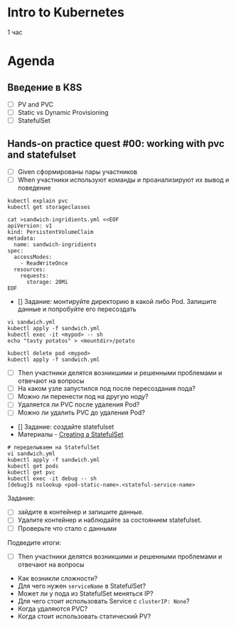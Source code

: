 Intro to Kubernetes
===================
1 час

Agenda
======
Введение в K8S
-----------------

- [ ] PV and PVC
- [ ] Static vs Dynamic Provisioning
- [ ] StatefulSet

Hands-on practice quest #00: working with pvc and statefulset
-------------------------------------------------------------

- [ ] Given сформированы пары участников
- [ ] When участники используют команды и проанализируют их вывод и поведение

```shell script
kubectl explain pvc
kubectl get storageclasses

cat >sandwich-ingridients.yml <<EOF
apiVersion: v1
kind: PersistentVolumeClaim
metadata:
  name: sandwich-ingridients
spec:
  accessModes:
    - ReadWriteOnce
  resources:
    requests:
      storage: 20Mi
EOF
```

- [] Задание: монтируйте директорию в какой либо Pod. Запишите данные и попробуйте его пересоздать

```shell
vi sandwich.yml
kubectl apply -f sandwich.yml
kubectl exec -it <mypod> -- sh
echo "tasty potatos" > <mountdir>/potato

kubectl delete pod <mypod>
kubectl apply -f sandwich.yml
```

- [ ] Then участники делятся возникшими и решенными проблемами и отвечают на вопросы
- [ ] На каком узле запустился под после пересоздания пода?
- [ ] Можно ли перенести под на другую ноду?
- [ ] Удаляется ли PVC после удаления Pod?
- [ ] Можно ли удалить PVC до удаления Pod?

- [] Задание: создайте statefulset
- Материалы - [Creating a StatefulSet](https://kubernetes.io/docs/tutorials/stateful-application/basic-stateful-set/#creating-a-statefulset)


```shell
# переделываем на StatefulSet
vi sandwich.yml
kubectl apply -f sandwich.yml
kubectl get pods
kubectl get pvc
kubectl exec -it debug -- sh
[debug]$ nslookup <pod-static-name>.<stateful-service-name>
```

Задание:
- [ ] зайдите в контейнер и запишите данные. 
- [ ] Удалите контейнер и наблюдайте за состоянием statefulset. 
- [ ] Проверьте что стало с данными

Подведите итоги:
- [ ] Then участники делятся возникшими и решенными проблемами и отвечают на вопросы
- Как возникли сложности?
- Для чего нужен `serviceName` в StatefulSet?
- Может ли у пода из StatefulSet меняться IP?
- Для чего стоит использовать Service с `clusterIP: None`?
- Когда удаляются PVC?
- Когда стоит использовать статический PV?